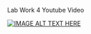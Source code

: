 Lab Work 4 Youtube Video

[![IMAGE ALT TEXT HERE](https://img.youtube.com/vi/xzTwlEE2KSg/0.jpg)](https://www.youtube.com/watch?v=xzTwlEE2KSg)
